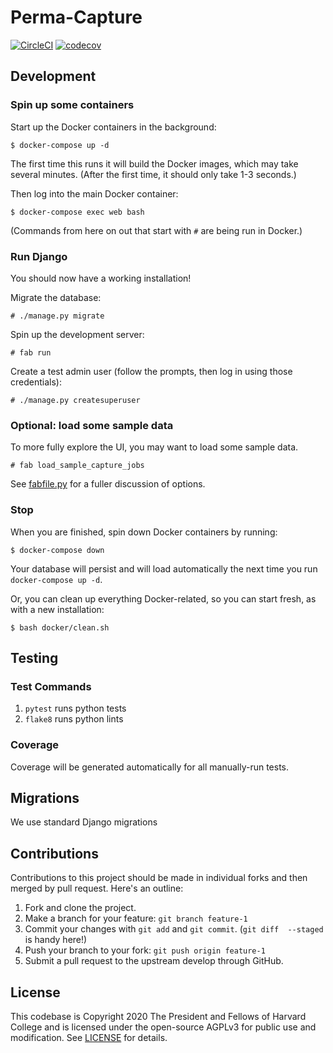 # Perma-Capture

[![CircleCI](https://circleci.com/gh/harvard-lil/perma-capture.svg?style=svg)](https://circleci.com/gh/harvard-lil/perma-capture)
[![codecov](https://codecov.io/gh/harvard-lil/perma-capture/branch/develop/graph/badge.svg)](https://codecov.io/gh/harvard-lil/perma-capture)

## Development

### Spin up some containers

Start up the Docker containers in the background:

    $ docker-compose up -d

The first time this runs it will build the Docker images, which
may take several minutes. (After the first time, it should only take
1-3 seconds.)

Then log into the main Docker container:

    $ docker-compose exec web bash

(Commands from here on out that start with `#` are being run in Docker.)

### Run Django

You should now have a working installation!

Migrate the database:

    # ./manage.py migrate

Spin up the development server:

    # fab run

Create a test admin user (follow the prompts, then log in using those credentials):

    # ./manage.py createsuperuser

### Optional: load some sample data

To more fully explore the UI, you may want to load some sample data.

    # fab load_sample_capture_jobs

See [fabfile.py](https://github.com/harvard-lil/perma-capture/blob/develop/web/fabfile.py#L71)
for a fuller discussion of options.


### Stop

When you are finished, spin down Docker containers by running:

    $ docker-compose down

Your database will persist and will load automatically the next time you run `docker-compose up -d`.

Or, you can clean up everything Docker-related, so you can start fresh, as with a new installation:

    $ bash docker/clean.sh


## Testing

### Test Commands

1. `pytest` runs python tests
1. `flake8` runs python lints

### Coverage

Coverage will be generated automatically for all manually-run tests.

## Migrations

We use standard Django migrations

## Contributions

Contributions to this project should be made in individual forks and then merged by pull request. Here's an outline:

1. Fork and clone the project.
1. Make a branch for your feature: `git branch feature-1`
1. Commit your changes with `git add` and `git commit`. (`git diff  --staged` is handy here!)
1. Push your branch to your fork: `git push origin feature-1`
1. Submit a pull request to the upstream develop through GitHub.

## License

This codebase is Copyright 2020 The President and Fellows of Harvard College and is licensed under the open-source AGPLv3 for public use and modification. See [LICENSE](LICENSE) for details.
